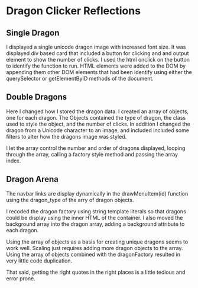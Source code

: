 # Dragon Clicker Reflections

## Single Dragon

I displayed a single unicode dragon image with increased font size. It was displayed div based card that included a button for clicking and and output element to show the number of clicks. I used the html onclick on the button to identify the function to run. HTML elements were added to the DOM by appending them other DOM elements that had been identify using either the querySelector or getElementByID methods of the document.

## Double Dragons

Here I changed how I stored the dragon data. I created an array of objects, one for each dragon. The Objects contained the type of dragon, the class used to style the object, and the number of clicks. In addition I changed the dragon from a Unicode character to an image, and included included some filters to alter how the dragons image was styled.

I let the array control the number and order of dragons displayed, looping through the array, calling a factory style method and passing the array index.

## Dragon Arena

The navbar links are display dynamically in the drawMenuItem(id) function using the dragon_type of the arry of dragon objects.

I recoded the dragon factory using string template literals so that
dragons could be display using the inner HTML of the container. I also moved the background array into the dragon array, adding a background attribute to each dragon.

Using the array of objects as a basis for creating unique dragons seems to work well. Scaling just requires adding more dragon objects to the array. Using the array of objects combined with the dragonFactory resulted in very little code duplication.

That said, getting the right quotes in the right places is a little tedious and error prone.
